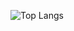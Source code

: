![Top Langs](https://github-readme-stats.vercel.app/api/top-langs/?username=hugojhonathan&langs_count=8&layout=compact&theme=dark&border_color=0d1117&bg_color=0d1117)

